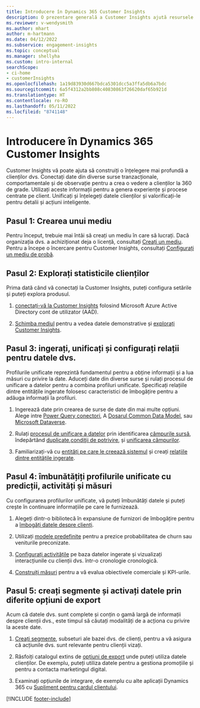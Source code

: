 ```yaml
---
title: Introducere în Dynamics 365 Customer Insights
description: O prezentare generală a Customer Insights ajută resursele să înceapă rapid.
ms.reviewer: v-wendysmith
ms.author: mhart
author: m-hartmann
ms.date: 04/12/2022
ms.subservice: engagement-insights
ms.topic: conceptual
ms.manager: shellyha
ms.custom: intro-internal
searchScope:
- ci-home
- customerInsights
ms.openlocfilehash: 1a19d83930d667bdca5301dcc5a3ffa5db6a7bdc
ms.sourcegitcommit: 6a5f4312a2bb808c40830863f26620daf65b921d
ms.translationtype: HT
ms.contentlocale: ro-RO
ms.lasthandoff: 05/11/2022
ms.locfileid: "8741148"
---
```

# <a name="get-started-with-dynamics-365-customer-insights"></a>Introducere în Dynamics 365 Customer Insights

Customer Insights vă poate ajuta să construiți o înțelegere mai profundă a clienților dvs. Conectați date din diverse surse tranzacționale, comportamentale și de observație pentru a crea o vedere a clienților la 360 de grade. Utilizați aceste informații pentru a genera experiențe și procese centrate pe client. Unificați și înțelegeți datele clienților și valorificați-le pentru detalii și acțiuni inteligente.

## <a name="step-1-create-an-environment"></a>Pasul 1: Crearea unui mediu

Pentru început, trebuie mai întâi să creați un mediu în care să lucrați. Dacă organizația dvs. a achiziționat deja o licență, consultați [Creați un mediu](create-environment.md). Pentru a începe o încercare pentru Customer Insights, consultați [Configurați un mediu de probă](trial-signup.md).

## <a name="step-2-explore-customer-insights"></a>Pasul 2: Explorați statisticile clienților

Prima dată când vă conectați la Customer Insights, puteți configura setările și puteți explora produsul.

1. [conectați-vă la Customer Insights](https://home.ci.ai.dynamics.com) folosind Microsoft Azure Active Directory cont de utilizator (AAD).

1. [Schimba mediul](manage-environments.md#switch-environments) pentru a vedea datele demonstrative și [explorați Customer Insights](home.md).

## <a name="step-3-ingest-unify-and-set-up-relationships-for-your-data"></a>Pasul 3: ingerați, unificați și configurați relații pentru datele dvs.

Profilurile unificate reprezintă fundamentul pentru a obține informații și a lua măsuri cu privire la date. Aduceți date din diverse surse și rulați procesul de unificare a datelor pentru a combina profiluri unificate. Specificați relațiile dintre entitățile ingerate folosesc caracteristici de îmbogățire pentru a adăuga informații la profiluri.

1. Ingerează date prin crearea de surse de date din mai multe opțiuni. Alege intre [Power Query conectori](connect-power-query.md), A [Dosarul Common Data Model](connect-common-data-model.md), sau [Microsoft Dataverse](connect-dataverse-managed-lake.md). 

1. Rulați [procesul de unificare a datelor](data-unification.md) prin identificarea [câmpurile sursă](map-entities.md), îndepărtând [duplicate](remove-duplicates.md),[condiţii de potrivire](match-entities.md), și [unificarea câmpurilor](merge-entities.md).

1. Familiarizați-vă cu [entități pe care le creează sistemul](entities.md) și creați [relațiile dintre entitățile ingerate](relationships.md).

## <a name="step-4-enhance-unified-profiles-with-predictions-activities-and-measures"></a>Pasul 4: îmbunătățiți profilurile unificate cu predicții, activități și măsuri

Cu configurarea profilurilor unificate, vă puteți îmbunătăți datele și puteți crește în continuare informațiile pe care le furnizează.

1. Alegeți dintr-o bibliotecă în expansiune de furnizori de îmbogățire pentru a [îmbogăți datele despre clienți](enrichment-hub.md).

1. Utilizați [modele predefinite](predictions-overview.md) pentru a prezice probabilitatea de churn sau veniturile preconizate.

1. [Configurați activitățile](activities.md) pe baza datelor ingerate și vizualizați interacțiunile cu clienții dvs. într-o cronologie cronologică.

1. [Construiți măsuri](measures.md) pentru a vă evalua obiectivele comerciale și KPI-urile.

## <a name="step-5-create-segments-and-activate-data-through-various-export-options"></a>Pasul 5: creați segmente și activați datele prin diferite opțiuni de export

Acum că datele dvs. sunt complete și conțin o gamă largă de informații despre clienții dvs., este timpul să căutați modalități de a acționa cu privire la aceste date.

1. [Creați segmente](segments.md), subseturi ale bazei dvs. de clienți, pentru a vă asigura că acțiunile dvs. sunt relevante pentru clienții vizați.

1. Răsfoiți catalogul extins de [opțiuni de export](export-destinations.md) unde puteți utiliza datele clienților. De exemplu, puteți utiliza datele pentru a gestiona promoțiile și pentru a contacta marketingul digital.

1. Examinați opțiunile de integrare, de exemplu cu alte aplicații Dynamics 365 cu [Supliment pentru cardul clientului](customer-card-add-in.md).  


[!INCLUDE [footer-include](includes/footer-banner.md)]
